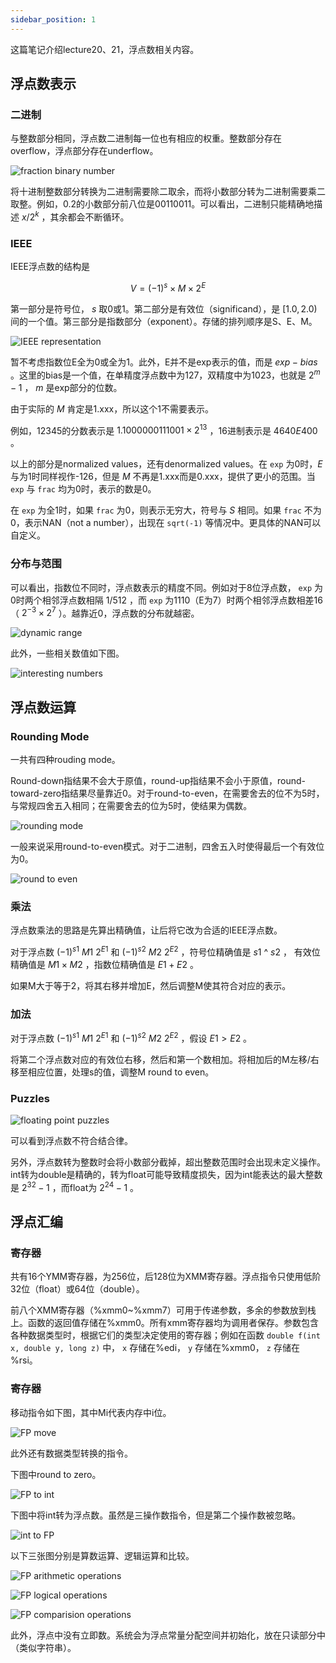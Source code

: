 ```yaml
---
sidebar_position: 1
---
```


这篇笔记介绍lecture20、21，浮点数相关内容。  

## 浮点数表示

### 二进制

与整数部分相同，浮点数二进制每一位也有相应的权重。整数部分存在overflow，浮点部分存在underflow。  

![fraction binary number](./img/fraction%20binary%20number.png)  

将十进制整数部分转换为二进制需要除二取余，而将小数部分转为二进制需要乘二取整。例如，0.2的小数部分前八位是00110011。可以看出，二进制只能精确地描述 $x/2^k$ ，其余都会不断循环。  

### IEEE

IEEE浮点数的结构是  

$$
V = (-1)^s \times M \times 2^E
$$

第一部分是符号位， $s$ 取0或1。第二部分是有效位（significand），是 $[1.0, 2.0)$ 间的一个值。第三部分是指数部分（exponent）。存储的排列顺序是S、E、M。  

![IEEE representation](./img/IEEE%20represesention.png)  

暂不考虑指数位E全为0或全为1。此外，E并不是exp表示的值，而是 $exp - bias$ 。这里的bias是一个值，在单精度浮点数中为127，双精度中为1023，也就是 $2^m - 1$ ， $m$ 是exp部分的位数。  

由于实际的 $M$ 肯定是1.xxx，所以这个1不需要表示。  

例如，12345的分数表示是 $1.1000000111001 \times 2^{13}$ ，16进制表示是 $4640E400$ 。

以上的部分是normalized values，还有denormalized values。在 ``exp`` 为0时，$E$与为1时同样视作-126，但是 $M$ 不再是1.xxx而是0.xxx，提供了更小的范围。当 ``exp`` 与 ``frac`` 均为0时，表示的数是0。  

在 ``exp`` 为全1时，如果 ``frac`` 为0，则表示无穷大，符号与 $S$ 相同。如果 ``frac`` 不为0，表示NAN（not a number），出现在 ``sqrt(-1)`` 等情况中。更具体的NAN可以自定义。  

### 分布与范围

可以看出，指数位不同时，浮点数表示的精度不同。例如对于8位浮点数， ``exp`` 为0时两个相邻浮点数相隔 $1/512$ ，而 ``exp`` 为1110（E为7）时两个相邻浮点数相差16（ $2^{-3} \times 2^7$ ）。越靠近0，浮点数的分布就越密。

![dynamic range](./img/dynamic%20range.png)  

此外，一些相关数值如下图。  

![interesting numbers](./img/interesting%20numbers.png)    

## 浮点数运算

### Rounding Mode

一共有四种rouding mode。  

Round-down指结果不会大于原值，round-up指结果不会小于原值，round-toward-zero指结果尽量靠近0。对于round-to-even，在需要舍去的位不为5时，与常规四舍五入相同；在需要舍去的位为5时，使结果为偶数。

![rounding mode](./img/rouding%20mode.png)  

一般来说采用round-to-even模式。对于二进制，四舍五入时使得最后一个有效位为0。  

![round to even](./img/round%20to%20even.png)  

### 乘法

浮点数乘法的思路是先算出精确值，让后将它改为合适的IEEE浮点数。  

对于浮点数 $(-1)^{s1}~M1~2^{E1}$ 和 $(-1)^{s2}~M2~2^{E2}$ ，符号位精确值是 $s1~\^{}~s2$ ， 有效位精确值是 $M1 \times M2$ ，指数位精确值是 $E1 + E2$ 。

如果M大于等于2，将其右移并增加E，然后调整M使其符合对应的表示。  

### 加法

对于浮点数 $(-1)^{s1}~M1~2^{E1}$ 和 $(-1)^{s2}~M2~2^{E2}$ ，假设 $E1 > E2$ 。

将第二个浮点数对应的有效位右移，然后和第一个数相加。将相加后的M左移/右移至相应位置，处理s的值，调整M round to even。  

### Puzzles

![floating point puzzles](./img/floating%20point%20puzzles.png)  

可以看到浮点数不符合结合律。  

另外，浮点数转为整数时会将小数部分截掉，超出整数范围时会出现未定义操作。int转为double是精确的，转为float可能导致精度损失，因为int能表达的最大整数是 $2^32 - 1$ ，而float为 $2^24 - 1$ 。

## 浮点汇编

### 寄存器

共有16个YMM寄存器，为256位，后128位为XMM寄存器。浮点指令只使用低阶32位（float）或64位（double）。  

前八个XMM寄存器（%xmm0~%xmm7）可用于传递参数，多余的参数放到栈上。函数的返回值存储在%xmm0。所有xmm寄存器均为调用者保存。参数包含各种数据类型时，根据它们的类型决定使用的寄存器；例如在函数 ``double f(int x, double y, long z)`` 中， ``x`` 存储在%edi， ``y`` 存储在%xmm0， ``z`` 存储在 %rsi。  

### 寄存器

移动指令如下图，其中Mi代表内存中i位。  

![FP move](./img/FP%20move.png)  

此外还有数据类型转换的指令。  

下图中round to zero。  

![FP to int](./img/FP%20to%20int.png)  

下图中将int转为浮点数。虽然是三操作数指令，但是第二个操作数被忽略。  

![int to FP](./img/int%20to%20FP.png)  

以下三张图分别是算数运算、逻辑运算和比较。  

![FP arithmetic operations](./img/FP%20arithmetic%20operations.png)    

![FP logical operations](./img/FP%20logical%20operations.png)  

![FP comparision operations](./img/FP%20comparison%20operations.png)  

此外，浮点中没有立即数。系统会为浮点常量分配空间并初始化，放在只读部分中（类似字符串）。  